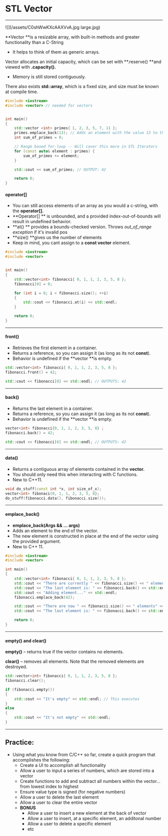 # STL Vector

---

![](/assets/C0shWwKXcAAXVvA.jpg large.jpg)

**Vector **is a resizable array, with built-in methods and greater functionality than a C-String

* It helps to think of them as generic arrays.

Vector allocates an initial capacity, which can be set with **.reserve\(\) **and viewed with **.capacity\(\).**

* Memory is still stored contiguously.

There also exists **std::array**, which is a fixed size, and size must be known at compile time.

```cpp
#include <iostream>
#include <vector> // needed for vectors


int main()
{
    std::vector <int> primes{ 1, 2, 3, 5, 7, 11 };
    primes.emplace_back(13); // Adds an element with the value 13 to the end of the vector
    int sum_of_primes = 0;

    // Range based for-loop -- Will cover this more in STL Iterators
    for (const auto& element : primes) {
        sum_of_primes += element;
    }

    std::cout << sum_of_primes; // OUTPUT: 42

    return 0;
}
```

#### operator\[\]

* You can still access elements of an array as you would a c-string, with the **operator\[\].**
* **Operator\[\] ** is unbounded, and a provided index-out-of-bounds will result in undefined behavior.
* **at\(\) ** provides a bounds-checked version. Throws _out\_of\_range exception_ if it's invalid pos
* **size\(\) **gives us the number of elements 
* Keep in mind, you cant assign to a **const vector** element.

```cpp
#include <iostream>
#include <vector>


int main()
{
    std::vector<int> fibonacci{ 0, 1, 1, 2, 3, 5, 8 };
    fibonacci[0] = 0;

    for (int i = 0; i < fibonacci.size(); ++i)
    {
        std::cout << fibonacci.at(i) << std::endl;
    }

    return 0;
}
```

---

#### front\(\)

* Retrieves the first element in a container.
* Returns a reference, so you can assign it \(as long as its not **const**\).
* Behavior is undefined if the **vector **is empty.

```cpp
std::vector<int> fibonacci{ 0, 1, 1, 2, 3, 5, 8 };
fibonacci.front() = 42;

std::cout << fibonacci[0] << std::endl; // OUTPUTS: 42
```

---

#### back\(\)

* Returns the last element in a container.
* Returns a reference, so you can assign it \(as long as its not **const**\).
* Behavior is undefined if the **vector **is empty.

```cpp
vector<int> fibonacci{0, 1, 1, 2, 3, 5, 8} ;
fibonacci.back() = 42;

std::cout << fibonacci[6] << std::endl; // OUTPUTS: 42
```

---

#### data\(\)

* Returns a contiguous array of elements contained in the **vector.**
* You should only need this when interacting with C functions.
* New to C++11.

```cpp
void do_stuff(const int *x, int size_of_x);
vector<int> fibonaci(0, 1, 1, 2, 3, 5, 8};
do_stuff(fibonacci.data(), fibonacci.size());
```

---

#### emplace\_back\(\)

* **emplace\_back\(Args &&  … args\)**
* Adds an element to the end of the vector.
* The new element is constructed in place at the end of the vector using the provided argument.
* New to C++ 11.

```cpp
#include <iostream>
#include <vector>

int main()
{
    std::vector<int> fibonacci{ 0, 1, 1, 2, 3, 5, 8 };
    std::cout << "There are currently " << fibonacci.size() << " elements." << std::endl;
    std::cout << "The last element is: " << fibonacci.back() << std::endl;
    std::cout << "Adding element..." << std::endl;
    fibonacci.emplace_back(42);

    std::cout << "There are now " << fibonacci.size() << " elements" << std::endl;
    std::cout << "The last element is: " << fibonacci.back() << std::endl;

    return 0;
}
```

---

#### empty\(\) and clear\(\)

**empty\(\)** – returns true if the vector contains no elements.

**clear\(\)** – removes all elements. Note that the removed elements are destroyed.

```cpp
std::vector<int> fibonacci{ 0, 1, 1, 2, 3, 5, 8 };
fibonacci.clear();

if (fibonacci.empty())
{
    std::cout << "It's empty" << std::endl; // This executes
}
else
{
    std::cout << "It's not empty" << std::endl;
}
```

---

## Practice: 

* Using what you know from C/C++ so far, create a quick program that accomplishes the following:
    * Create a UI to accomplish all functionality
    * Allow a user to input a series of numbers, which are stored into a vector
    * Create functions to add and subtract all numbers within the vector... from lowest index to highest
    * Ensure value type is signed (for negative numbers)
    * Allow a user to delete the last element
    * Allow a user to clear the entire vector
    * **BONUS**
        * Allow a user to insert a new element at the back of vector
        * Allow a user to insert, at a specific element, an additonal number
        * Allow a user to delete a specific element
        * etc